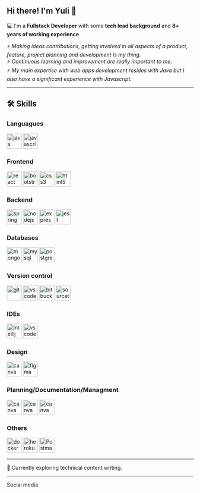 ## Hi there! I'm Yuli 👋

&#128187; I'm a **Fullstack Developer** with some **tech lead background** and **8+ years of working experience**.

⚡ _Making ideas contributions, getting involved in all aspects of a product, feature, project planning and development is my thing._
<br>
⚡ _Continuous learning and improvement are really important to me._
<br>
⚡ _My main expertise with web apps development resides with Java but I also have a significant experience with Javascript._

--------------------------------

## 🛠️ Skills

### Languagues
<p>
  <img src="https://cdn.jsdelivr.net/gh/devicons/devicon/icons/java/java-original.svg" alt="java" width="40" height="40" />
  <img src="https://cdn.jsdelivr.net/gh/devicons/devicon/icons/javascript/javascript-original.svg" alt="javascript" width="40" height="40" />    
</p>

### Frontend
<p>
  <img src="https://cdn.jsdelivr.net/gh/devicons/devicon/icons/react/react-original.svg" alt="react" width="40" height="40" />
  <img src="https://cdn.jsdelivr.net/gh/devicons/devicon/icons/bootstrap/bootstrap-original.svg" alt="bootstrap" width="40" height="40" />        
  <img src="https://cdn.jsdelivr.net/gh/devicons/devicon/icons/css3/css3-original.svg" alt="css3" width="40" height="40" />
  <img src="https://cdn.jsdelivr.net/gh/devicons/devicon/icons/html5/html5-original.svg" alt="html5" width="40" height="40" />
</p>

### Backend
<p>
  <img src="https://cdn.jsdelivr.net/gh/devicons/devicon/icons/spring/spring-original.svg" alt="spring" width="40" height="40" />
  <img src="https://cdn.jsdelivr.net/gh/devicons/devicon/icons/nodejs/nodejs-original.svg" alt="nodejs" width="40" height="40" />
  <img src="https://cdn.jsdelivr.net/gh/devicons/devicon/icons/express/express-original-wordmark.svg" alt="express" width="40" height="40" />
  <img src="https://cdn.jsdelivr.net/gh/devicons/devicon/icons/jest/jest-plain.svg" alt="jest" width="40" height="40" />   
</p>

### Databases
<p>
  <img src="https://cdn.jsdelivr.net/gh/devicons/devicon/icons/mongodb/mongodb-original.svg" alt="mongodb" width="40" height="40" />
  <img src="https://cdn.jsdelivr.net/gh/devicons/devicon/icons/mysql/mysql-original-wordmark.svg" alt="mysql" width="40" height="40" />
  <img src="https://cdn.jsdelivr.net/gh/devicons/devicon/icons/postgresql/postgresql-original.svg" alt="postgresql" width="40" height="40" />   
</p>

### Version control
<p>
  <img src="https://cdn.jsdelivr.net/gh/devicons/devicon/icons/git/git-original.svg" alt="git" width="40" height="40" />
  <img src="https://cdn.jsdelivr.net/gh/devicons/devicon/icons/github/github-original.svg" alt="vscode" width="40" height="40" />
  <img src="https://cdn.jsdelivr.net/gh/devicons/devicon/icons/bitbucket/bitbucket-original.svg" alt="bitbucket" width="40" height="40" />
  <img src="https://cdn.jsdelivr.net/gh/devicons/devicon/icons/sourcetree/sourcetree-original.svg" alt="sourcetree" width="40" height="40" />
</p>

### IDEs
<p>
  <img src="https://cdn.jsdelivr.net/gh/devicons/devicon/icons/intellij/intellij-original.svg" alt="intellij" width="40" height="40" />
  <img src="https://cdn.jsdelivr.net/gh/devicons/devicon/icons/vscode/vscode-original.svg" alt="vscode" width="40" height="40" />
</p>

### Design
<p>
  <img src="https://cdn.jsdelivr.net/gh/devicons/devicon/icons/canva/canva-original.svg" alt="canva" width="40" height="40" />
  <img src="https://cdn.jsdelivr.net/gh/devicons/devicon/icons/figma/figma-original.svg" alt="figma" width="40" height="40" />  
</p>   

### Planning/Documentation/Managment
<p>
  <img src="https://cdn.jsdelivr.net/gh/devicons/devicon/icons/jira/jira-original.svg" alt="canva" width="40" height="40" />
  <img src="https://cdn.jsdelivr.net/gh/devicons/devicon/icons/confluence/confluence-original.svg" alt="canva" width="40" height="40" />
  <img src="https://cdn.jsdelivr.net/gh/devicons/devicon/icons/trello/trello-plain.svg" alt="canva" width="40" height="40" />
</p>

### Others
<p>
  <img src="https://cdn.jsdelivr.net/gh/devicons/devicon/icons/docker/docker-original.svg" alt="docker" width="40" height="40" />
  <img src="https://cdn.jsdelivr.net/gh/devicons/devicon/icons/heroku/heroku-plain-wordmark.svg" alt="heroku" width="40" height="40" />
  <img src="https://www.vectorlogo.zone/logos/getpostman/getpostman-icon.svg" title="Postman"  alt="Postman" width="40" height="40"/>
</p>

--------------------------------

🌱 Currently exploring technical content writing.

--------------------------------

Social media

<!--
**ypdev19/ypdev19** is a ✨ _special_ ✨ repository because its `README.md` (this file) appears on your GitHub profile.
&#128204;
Here are some ideas to get you started:
📝
🏆
⭐
🥇
📚
🎓
- 🔭 I’m currently working on ...
- 🌱 I’m currently learning ...
- 👯 I’m looking to collaborate on ...
- 🤔 I’m looking for help with ...
- 💬 Ask me about ...
- 📫 How to reach me: ...
- 😄 Pronouns: ...
- ⚡ Fun fact: ...
-->
